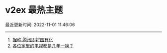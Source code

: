 # v2ex 最热主题

最近更新时间: 2022-11-01 11:46:06

--- 
1. [据称 腾讯即将国有化](https://www.v2ex.com/t/891615) 
2. [各位家里的电视都是几年一换？](https://www.v2ex.com/t/891631) 
